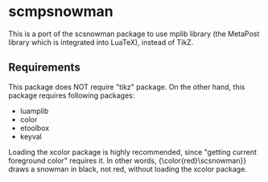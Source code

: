 # scmpsnowman

This is a port of the scsnowman package to use mplib library
(the MetaPost library which is integrated into LuaTeX), instead of TikZ.

## Requirements

This package does NOT require "tikz" package.
On the other hand, this package requires following packages:
 - luamplib
 - color
 - etoolbox
 - keyval

Loading the xcolor package is highly recommended, since "getting
current foreground color" requires it. 
In other words, {\color{red}\scsnowman}} draws a snowman in black, 
not red, without loading the xcolor package.

